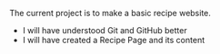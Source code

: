 The current project is to make a basic recipe website.

- I will have understood Git and GitHub better
- I will have created a Recipe Page and its content